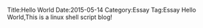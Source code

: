 Title:Hello World
Date:2015-05-14
Category:Essay
Tag:Essay
Hello World,This is a linux shell script blog!
